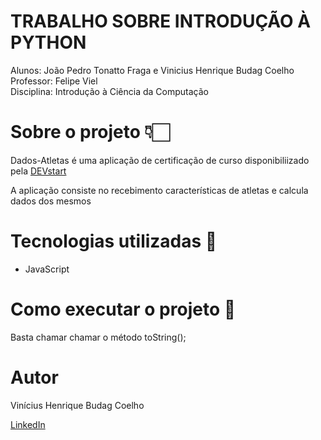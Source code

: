 # TRABALHO SOBRE INTRODUÇÃO À PYTHON 
Alunos: João Pedro Tonatto Fraga e Vinicius Henrique Budag Coelho <br>
Professor: Felipe Viel<br>
Disciplina: Introdução à Ciência da Computação<br>

# Sobre o projeto 👇🏻
Dados-Atletas é uma aplicação de certificação de curso disponibiliizado pela [DEVstart](https://devstart.tech)

A aplicação consiste no recebimento características de atletas e calcula dados dos mesmos

# Tecnologias utilizadas 📌
- JavaScript

# Como executar o projeto 🔗

Basta chamar chamar o método toString();

# Autor

Vinícius Henrique Budag Coelho

[LinkedIn](linkedin.com/in/vinícius-henrique-b24203234)
